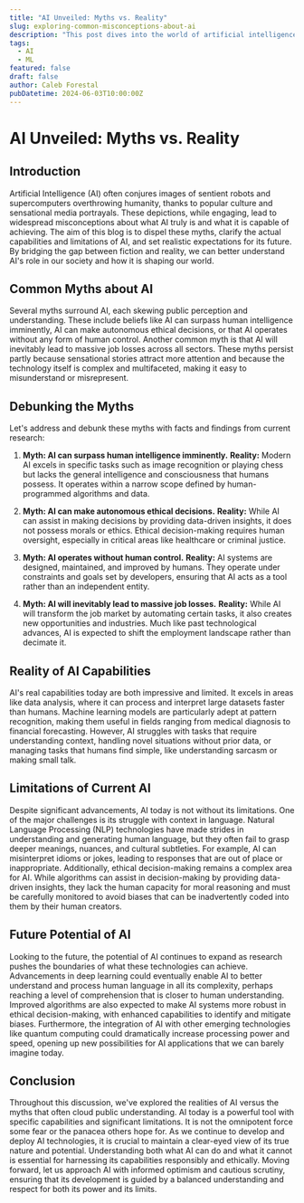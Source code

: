 ```yaml
---
title: "AI Unveiled: Myths vs. Reality"
slug: exploring-common-misconceptions-about-ai
description: "This post dives into the world of artificial intelligence to debunk popular myths, compare them against the actual capabilities and limitations of AI, and offer a realistic view of its current and future potential."
tags:
  - AI
  - ML
featured: false
draft: false
author: Caleb Forestal
pubDatetime: 2024-06-03T10:00:00Z
---
```


# AI Unveiled: Myths vs. Reality

## Introduction
Artificial Intelligence (AI) often conjures images of sentient robots and supercomputers overthrowing humanity, thanks to popular culture and sensational media portrayals. These depictions, while engaging, lead to widespread misconceptions about what AI truly is and what it is capable of achieving. The aim of this blog is to dispel these myths, clarify the actual capabilities and limitations of AI, and set realistic expectations for its future. By bridging the gap between fiction and reality, we can better understand AI's role in our society and how it is shaping our world.

## Common Myths about AI
Several myths surround AI, each skewing public perception and understanding. These include beliefs like AI can surpass human intelligence imminently, AI can make autonomous ethical decisions, or that AI operates without any form of human control. Another common myth is that AI will inevitably lead to massive job losses across all sectors. These myths persist partly because sensational stories attract more attention and because the technology itself is complex and multifaceted, making it easy to misunderstand or misrepresent.

## Debunking the Myths
Let's address and debunk these myths with facts and findings from current research:

1. **Myth: AI can surpass human intelligence imminently.**
   **Reality:** Modern AI excels in specific tasks such as image recognition or playing chess but lacks the general intelligence and consciousness that humans possess. It operates within a narrow scope defined by human-programmed algorithms and data.

2. **Myth: AI can make autonomous ethical decisions.**
   **Reality:** While AI can assist in making decisions by providing data-driven insights, it does not possess morals or ethics. Ethical decision-making requires human oversight, especially in critical areas like healthcare or criminal justice.

3. **Myth: AI operates without human control.**
   **Reality:** AI systems are designed, maintained, and improved by humans. They operate under constraints and goals set by developers, ensuring that AI acts as a tool rather than an independent entity.

4. **Myth: AI will inevitably lead to massive job losses.**
   **Reality:** While AI will transform the job market by automating certain tasks, it also creates new opportunities and industries. Much like past technological advances, AI is expected to shift the employment landscape rather than decimate it.

## Reality of AI Capabilities
AI's real capabilities today are both impressive and limited. It excels in areas like data analysis, where it can process and interpret large datasets faster than humans. Machine learning models are particularly adept at pattern recognition, making them useful in fields ranging from medical diagnosis to financial forecasting. However, AI struggles with tasks that require understanding context, handling novel situations without prior data, or managing tasks that humans find simple, like understanding sarcasm or making small talk.

## Limitations of Current AI
Despite significant advancements, AI today is not without its limitations. One of the major challenges is its struggle with context in language. Natural Language Processing (NLP) technologies have made strides in understanding and generating human language, but they often fail to grasp deeper meanings, nuances, and cultural subtleties. For example, AI can misinterpret idioms or jokes, leading to responses that are out of place or inappropriate. Additionally, ethical decision-making remains a complex area for AI. While algorithms can assist in decision-making by providing data-driven insights, they lack the human capacity for moral reasoning and must be carefully monitored to avoid biases that can be inadvertently coded into them by their human creators.

## Future Potential of AI
Looking to the future, the potential of AI continues to expand as research pushes the boundaries of what these technologies can achieve. Advancements in deep learning could eventually enable AI to better understand and process human language in all its complexity, perhaps reaching a level of comprehension that is closer to human understanding. Improved algorithms are also expected to make AI systems more robust in ethical decision-making, with enhanced capabilities to identify and mitigate biases. Furthermore, the integration of AI with other emerging technologies like quantum computing could dramatically increase processing power and speed, opening up new possibilities for AI applications that we can barely imagine today.

## Conclusion
Throughout this discussion, we've explored the realities of AI versus the myths that often cloud public understanding. AI today is a powerful tool with specific capabilities and significant limitations. It is not the omnipotent force some fear or the panacea others hope for. As we continue to develop and deploy AI technologies, it is crucial to maintain a clear-eyed view of its true nature and potential. Understanding both what AI can do and what it cannot is essential for harnessing its capabilities responsibly and ethically. Moving forward, let us approach AI with informed optimism and cautious scrutiny, ensuring that its development is guided by a balanced understanding and respect for both its power and its limits.
